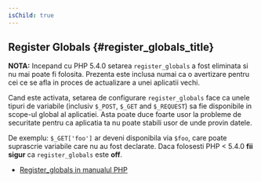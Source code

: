 ```yaml
---
isChild: true
---
```


## Register Globals {#register_globals_title}

**NOTA:** Incepand cu PHP 5.4.0 setarea `register_globals` a fost eliminata si
nu mai poate fi folosita. Prezenta este inclusa numai ca o avertizare pentru
cei ce se afla in proces de actualizare a unei aplicatii vechi.

Cand este activata, setarea de configurare `register_globals` face ca unele tipuri de
variabile (inclusiv `$_POST`, `$_GET` and `$_REQUEST`) sa fie disponibile in
scope-ul global al aplicatiei. Asta poate duce foarte usor la probleme de securitate
pentru ca aplicatia ta nu poate stabili usor de unde provin datele.

De exemplu: `$_GET['foo']` ar deveni disponibila via `$foo`, care poate suprascrie
variabile care nu au fost declarate.
Daca folosesti PHP < 5.4.0 __fii sigur__ ca `register_globals` este __off__.

* [Register_globals in manualul PHP](http://www.php.net/manual/ro/security.globals.php)